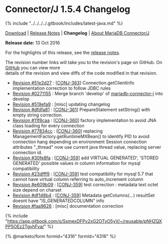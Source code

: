 # Connector/J 1.5.4 Changelog

{% include "../../../../.gitbook/includes/latest-java.md" %}

[Download](https://downloads.mariadb.org/connector-java/1.5.4/) | [Release Notes](../../1.5/1.5.4.md) | **Changelog** | [About MariaDB Connector/J](https://app.gitbook.com/s/CjGYMsT2MVP4nd3IyW2L/mariadb-connector-j/about-mariadb-connector-j)

**Release date:** 13 Oct 2016

For the highlights of this release, see the [release notes](../../1.5/1.5.4.md).

The revision number links will take you to the revision's page on GitHub. On [GitHub](https://github.com/MariaDB/mariadb-connector-j) you can view more\
details of the revision and view diffs of the code modified in that revision.

* [Revision #51e2d27](https://github.com/mariadb-corporation/mariadb-connector-j/commit/51e2d27) : \[[CONJ-363](https://jira.mariadb.org/browse/CONJ-363)] Connection.getClientInfo implementation correction to follow JDBC rules
* [Revision #0271155](https://github.com/mariadb-corporation/mariadb-connector-j/commit/0271155) : Merge branch 'develop' of [mariadb-connector-j](https://github.com/MariaDB/mariadb-connector-j) into develop
* [Revision #519efa9](https://github.com/mariadb-corporation/mariadb-connector-j/commit/519efa9) : \[misc] updating changelog
* [Revision #dfdfa81](https://github.com/mariadb-corporation/mariadb-connector-j/commit/dfdfa81) : \[[CONJ-361](https://jira.mariadb.org/browse/CONJ-361)] PrepareStatement setString() with empty string correction.
* [Revision #11f8caa](https://github.com/mariadb-corporation/mariadb-connector-j/commit/11f8caa) : \[[CONJ-360](https://jira.mariadb.org/browse/CONJ-360)] factory implementation to avoid JNA class loading for every connection
* [Revision #77834cc](https://github.com/mariadb-corporation/mariadb-connector-j/commit/77834cc) : \[[CONJ-360](https://jira.mariadb.org/browse/CONJ-360)] replacing ManagementFactory.getRuntimeMXBean() to identify PID to avoid connection hang depending on environment Session connection attributes "\_thread" now use current java thread value, replacing server connection id.
* [Revision #30fe8fa](https://github.com/mariadb-corporation/mariadb-connector-j/commit/30fe8fa) : \[[CONJ-359](https://jira.mariadb.org/browse/CONJ-359)] add VIRTUAL GENERATED', 'STORED GENERATED' possible values in column information for mysql compatibility
* [Revision #23dfff9](https://github.com/mariadb-corporation/mariadb-connector-j/commit/23dfff9) : \[[CONJ-359](https://jira.mariadb.org/browse/CONJ-359)] test compatibility for mysql 5.7 that cannot have virtual column referring to auto\_increment column
* [Revision #e609b09](https://github.com/mariadb-corporation/mariadb-connector-j/commit/e609b09) : \[[CONJ-359](https://jira.mariadb.org/browse/CONJ-359)] test correction : metadata text octet size depend on charset
* [Revision #df148b4](https://github.com/mariadb-corporation/mariadb-connector-j/commit/df148b4) : \[[CONJ-359](https://jira.mariadb.org/browse/CONJ-359)] Metadata getColumns(...) resultSet doesnt have "IS\_GENERATEDCOLUMN" info
* [Revision #faa9628](https://github.com/mariadb-corporation/mariadb-connector-j/commit/faa9628) : \[misc] documentation correction

{% include "https://app.gitbook.com/s/SsmexDFPv2xG2OTyO5yV/~/reusable/pNHZQXPP5OEz2TgvhFva/" %}

{% @marketo/form formid="4316" formId="4316" %}
